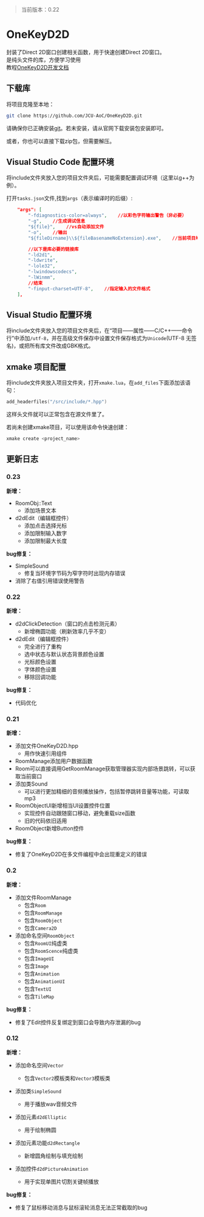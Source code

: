 > 当前版本：0.22

# OneKeyD2D

封装了Direct 2D窗口创建相关函数，用于快速创建Direct 2D窗口。  
是纯头文件的库，方便学习使用  
教程[OneKeyD2D开发文档](https://thisminibox.github.io/)

## 下载库

将项目克隆至本地：

```bash
git clone https://github.com/JCU-AoC/OneKeyD2D.git
```

请确保你已正确安装[git](https://git-scm.com/)。若未安装，请从官网下载安装包安装即可。

或者，你也可以直接下载zip包，但需要解压。

## Visual Studio Code 配置环境

将include文件夹放入您的项目文件夹后，可能需要配置调试环境（这里以g++为例）。

打开`tasks.json`文件,找到`args`（表示编译时的后缀）:

```json
    "args": [
        "-fdiagnostics-color=always",    //以彩色字符输出警告（非必要）
        "-g",    //生成调试信息
        "${file}",    //vs自动添加文件
        "-o",    //输出
        "${fileDirname}\\${fileBasenameNoExtension}.exe",    //当前项目地址

        //以下是库必要的链接库
        "-ld2d1",
        "-ldwrite",
        "-lole32",
        "-lwindowscodecs",
        "-lWinmm",
        //结束
        "-finput-charset=UTF-8",    //指定输入的文件格式
    ],
```
## Visual Studio 配置环境

将include文件夹放入您的项目文件夹后，在“项目——属性——C/C++——命令行”中添加`/utf-8`，并在高级文件保存中设置文件保存格式为`Unicode`(UTF-8 无签名)，或把所有库文件改成GBK格式。

## xmake 项目配置

将include文件夹放入项目文件夹，打开`xmake.lua`，在`add_files`下面添加该语句：

```lua
add_headerfiles("/src/include/*.hpp")
```

这样头文件就可以正常包含在源文件里了。

若尚未创建xmake项目，可以使用该命令快速创建：

```bash
xmake create <project_name>
```

## 更新日志

### 0.23

**新增：**
* RoomObj::Text
    * 添加场景文本
* d2dEdit（编辑框控件）
    * 添加点击选择光标
    * 添加限制输入数字
    * 添加限制最大长度

**bug修复：**
* SimpleSound
    * 修复当环境字节码为窄字符时出现内存错误
* 消除了右值引用错误使用警告

### 0.22

**新增：**
* d2dClickDetection（窗口的点击检测元素）
    * 新增椭圆功能（刷新效率几乎不变）
* d2dEdit（编辑框控件）
    * 完全进行了重构
    * 选中状态与默认状态背景颜色设置
    * 光标颜色设置
    * 字体颜色设置
    * 移除回调功能

**bug修复：**
* 代码优化


### 0.21

**新增：**
* 添加文件OneKeyD2D.hpp
    * 用作快速引用组件
* RoomManage添加用户数据函数
* Room可以直接调用GetRoomManage获取管理器实现内部场景跳转，可以获取当前窗口
* 添加类Sound
    * 可以进行更加精细的音频播放操作，包括暂停跳转音量等功能，可读取mp3
* RoomObjectUI新增相当UI设置控件位置
    * 实现控件自动跟随窗口移动，避免重载size函数
    * 旧的代码依旧适用 
* RoomObject新增Button控件

**bug修复：**

* 修复了OneKeyD2D在多文件编程中会出现重定义的错误

### 0.2

**新增：**
* 添加文件RoomManage
    * 包含`Room`
    * 包含`RoomManage`
    * 包含`RoomObject`
    * 包含`Camera2D`
* 添加命名空间`RoomObject`
    * 包含`RoomUI`纯虚类
    * 包含`RoomScence`纯虚类
    * 包含`ImageUI`
    * 包含`Image`
    * 包含`Animation`
    * 包含`AnimationUI`
    * 包含`TextUI`
    * 包含`TileMap`

**bug修复：**

* 修复了Edit控件反复绑定到窗口会导致内存泄漏的bug

### 0.12

**新增：**

* 添加命名空间`Vector`
    * 包含`Vector2`模板类和`Vector3`模板类

* 添加类`SimpleSound`
    * 用于播放wav音频文件

* 添加元素`d2dElliptic`
    * 用于绘制椭圆

* 添加元素功能`d2dRectangle`
    * 新增圆角绘制与填充绘制

* 添加控件`d2dPictureAnimation`
    * 用于实现单图片切割关键帧播放

**bug修复：**

* 修复了鼠标移动消息与鼠标滚轮消息无法正常截取的bug
